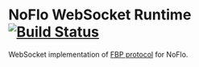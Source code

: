 NoFlo WebSocket Runtime [![Build Status](https://travis-ci.org/noflo/noflo-runtime-websocket.svg?branch=master)](https://travis-ci.org/noflo/noflo-runtime-websocket)
====

WebSocket implementation of [FBP protocol](https://flowbased.github.io/fbp-protocol/) for NoFlo.
